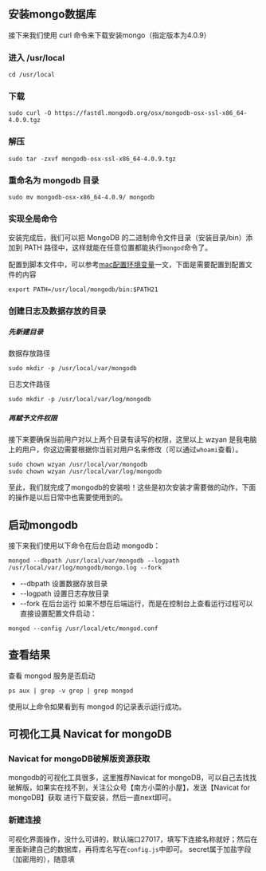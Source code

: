 
## 安装mongo数据库
接下来我们使用 curl 命令来下载安装mongo（指定版本为4.0.9）

### 进入 /usr/local
```
cd /usr/local
```
### 下载
```
sudo curl -O https://fastdl.mongodb.org/osx/mongodb-osx-ssl-x86_64-4.0.9.tgz
```

### 解压
```
sudo tar -zxvf mongodb-osx-ssl-x86_64-4.0.9.tgz
```

### 重命名为 mongodb 目录

```
sudo mv mongodb-osx-x86_64-4.0.9/ mongodb
```
### 实现全局命令

安装完成后，我们可以把 MongoDB 的二进制命令文件目录（安装目录/bin）添加到 PATH 路径中，这样就能在任意位置都能执行`mongod`命令了。

配置到脚本文件中，可以参考[mac配置环境变量]()一文，下面是需要配置到配置文件的内容

```
export PATH=/usr/local/mongodb/bin:$PATH21
```
### 创建日志及数据存放的目录

##### 先新建目录

数据存放路径

```
sudo mkdir -p /usr/local/var/mongodb
```
日志文件路径

```
sudo mkdir -p /usr/local/var/log/mongodb
```
##### 再赋予文件权限

接下来要确保当前用户对以上两个目录有读写的权限，这里以上 wzyan 是我电脑上的用户，你这边需要根据你当前对用户名来修改（可以通过`whoami`查看）。

```
sudo chown wzyan /usr/local/var/mongodb
sudo chown wzyan /usr/local/var/log/mongodb
```

至此，我们就完成了mongodb的安装啦！这些是初次安装才需要做的动作，下面的操作是以后日常中也需要使用到的。

## 启动mongodb

接下来我们使用以下命令在后台启动 mongodb：

```
mongod --dbpath /usr/local/var/mongodb --logpath /usr/local/var/log/mongodb/mongo.log --fork
```
- --dbpath 设置数据存放目录
- --logpath 设置日志存放目录
- --fork 在后台运行
如果不想在后端运行，而是在控制台上查看运行过程可以直接设置配置文件启动：

```
mongod --config /usr/local/etc/mongod.conf
```
## 查看结果
查看 mongod 服务是否启动

```
ps aux | grep -v grep | grep mongod
```
使用以上命令如果看到有 mongod 的记录表示运行成功。

## 可视化工具 Navicat for mongoDB
### Navicat for mongoDB破解版资源获取

mongodb的可视化工具很多，这里推荐Navicat for mongoDB，可以自己去找找破解版，如果实在找不到，关注公众号【南方小菜的小屋】，发送【Navicat for mongoDB】获取
进行下载安装，然后一直next即可。

### 新建连接
可视化界面操作，没什么可讲的，默认端口27017，填写下连接名称就好；然后在里面新建自己的数据库，再将库名写在`config.js`中即可。
secret属于加盐字段（加密用的），随意填